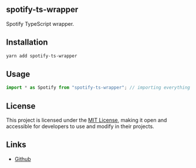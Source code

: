 ## spotify-ts-wrapper

Spotify TypeScript wrapper.

## Installation

```bash
yarn add spotify-ts-wrapper
```

## Usage

```ts
import * as Spotify from "spotify-ts-wrapper"; // importing everything
```

## License

This project is licensed under the [MIT License](https://github.com/rit3zh/spotify.ts/blob/main/LICENSE), making it open and accessible for developers to use and modify in their projects.

## Links

- [Github]()
